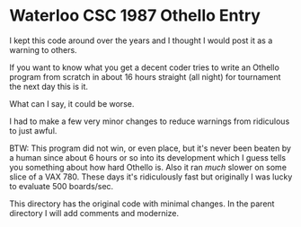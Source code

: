 # Waterloo CSC 1987 Othello Entry

I kept this code around over the years and I thought I would post it as a warning to others.

If you want to know what you get a decent coder tries to write an Othello program from scratch
in about 16 hours straight (all night) for tournament the next day this is it.

What can I say, it could be worse.

I had to make a few very minor changes to reduce warnings from ridiculous to just awful.

BTW: This program did not win, or even place, but it's never been beaten by a human since about 6 hours
or so into its development which I guess tells you something about how hard Othello is.  Also it ran *much*
slower on some slice of a VAX 780.  These days it's ridiculously fast but originally I was lucky to evaluate
500 boards/sec.

This directory has the original code with minimal changes.  In the parent directory I will add comments and modernize.

